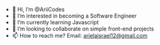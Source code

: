 - 👋 Hi, I’m @AriiCodes
- 👀 I’m interested in becoming a Software Engineer
- 🌱 I’m currently learning Javascript
- 💞️ I’m looking to collaborate on simple front-end projects
- 📫 How to reach me? Email: arielaisrael12@gmail.com
